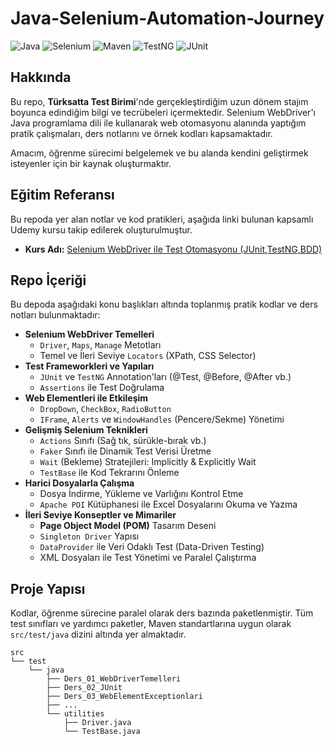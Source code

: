 # Java-Selenium-Automation-Journey

![Java](https://img.shields.io/badge/Java-ED8B00?style=for-the-badge&logo=java&logoColor=white)
![Selenium](https://img.shields.io/badge/Selenium-43B02A?style=for-the-badge&logo=selenium&logoColor=white)
![Maven](https://img.shields.io/badge/Maven-C71A36?style=for-the-badge&logo=apache-maven&logoColor=white)
![TestNG](https://img.shields.io/badge/TestNG-2A9F44?style=for-the-badge)
![JUnit](https://img.shields.io/badge/JUnit-25A162?style=for-the-badge&logo=junit5&logoColor=white)

##  Hakkında

Bu repo, **Türksatta Test Birimi**'nde gerçekleştirdiğim uzun dönem stajım boyunca edindiğim bilgi ve tecrübeleri içermektedir. Selenium WebDriver'ı Java programlama dili ile kullanarak web otomasyonu alanında yaptığım pratik çalışmaları, ders notlarını ve örnek kodları kapsamaktadır.

Amacım, öğrenme sürecimi belgelemek ve bu alanda kendini geliştirmek isteyenler için bir kaynak oluşturmaktır.

##  Eğitim Referansı

Bu repoda yer alan notlar ve kod pratikleri, aşağıda linki bulunan kapsamlı Udemy kursu takip edilerek oluşturulmuştur.

* **Kurs Adı:** [Selenium WebDriver ile Test Otomasyonu (JUnit,TestNG,BDD)](https://www.udemy.com/course/selenium-ile-test-otomasyonuj-unit-test-ng-cucumber-bdd/)

##  Repo İçeriği

Bu depoda aşağıdaki konu başlıkları altında toplanmış pratik kodlar ve ders notları bulunmaktadır:

* **Selenium WebDriver Temelleri**
    * `Driver`, `Maps`, `Manage` Metotları
    * Temel ve İleri Seviye `Locators` (XPath, CSS Selector)
* **Test Frameworkleri ve Yapıları**
    * `JUnit` ve `TestNG` Annotation'ları (@Test, @Before, @After vb.)
    * `Assertions` ile Test Doğrulama
* **Web Elementleri ile Etkileşim**
    * `DropDown`, `CheckBox`, `RadioButton`
    * `IFrame`, `Alerts` ve `WindowHandles` (Pencere/Sekme) Yönetimi
* **Gelişmiş Selenium Teknikleri**
    * `Actions` Sınıfı (Sağ tık, sürükle-bırak vb.)
    * `Faker` Sınıfı ile Dinamik Test Verisi Üretme
    * `Wait` (Bekleme) Stratejileri: Implicitly & Explicitly Wait
    * `TestBase` ile Kod Tekrarını Önleme
* **Harici Dosyalarla Çalışma**
    * Dosya İndirme, Yükleme ve Varlığını Kontrol Etme
    * `Apache POI` Kütüphanesi ile Excel Dosyalarını Okuma ve Yazma
* **İleri Seviye Konseptler ve Mimariler**
    * **Page Object Model (POM)** Tasarım Deseni
    * `Singleton Driver` Yapısı
    * `DataProvider` ile Veri Odaklı Test (Data-Driven Testing)
    * XML Dosyaları ile Test Yönetimi ve Paralel Çalıştırma

##  Proje Yapısı

Kodlar, öğrenme sürecine paralel olarak ders bazında paketlenmiştir. Tüm test sınıfları ve yardımcı paketler, Maven standartlarına uygun olarak `src/test/java` dizini altında yer almaktadır.

```
src
└── test
    └── java
        ├── Ders_01_WebDriverTemelleri
        ├── Ders_02_JUnit
        ├── Ders_03_WebElementExceptionlari
        ├── ...
        └── utilities
            ├── Driver.java
            └── TestBase.java
```
